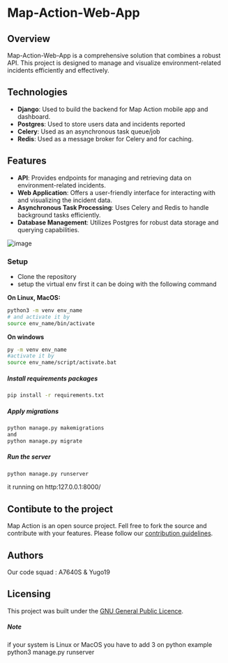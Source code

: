 # Map-Action-Web-App

## Overview
Map-Action-Web-App is a comprehensive solution that combines a robust API. This project is designed to manage and visualize environment-related incidents efficiently and effectively.

## Technologies
- **Django**: Used to build the backend for Map Action mobile app and dashboard.
- **Postgres**: Used to store users data and incidents reported
- **Celery**: Used as an asynchronous task queue/job 
- **Redis**: Used as a message broker for Celery and for caching.

## Features
- **API**: Provides endpoints for managing and retrieving data on environment-related incidents.
- **Web Application**: Offers a user-friendly interface for interacting with and visualizing the incident data.
- **Asynchronous Task Processing**: Uses Celery and Redis to handle background tasks efficiently.
- **Database Management**: Utilizes Postgres for robust data storage and querying capabilities.

![image](https://github.com/223MapAction/Map-Action-Web-App/assets/64170643/08e7d056-c42a-4ae2-b95a-d70ae4bfe5c1)


### Setup
- Clone the repository
- setup the virtual env first 
it can be doing with the following command

**On Linux, MacOS:**
```bash
python3 -m venv env_name
# and activate it by
source env_name/bin/activate
```

**On windows**
```bash
py -m venv env_name
#activate it by
source env_name/script/activate.bat
```

##### Install requirements packages
```bash
pip install -r requirements.txt 
```
##### Apply migrations
```bash
python manage.py makemigrations
and
python manage.py migrate 
```

##### Run the server
```bash
python manage.py runserver 
```
it running on http:127.0.0.1:8000/

## Contibute to the project
Map Action is an open source project. Fell free to fork the source and contribute with your features. Please follow our [contribution guidelines](CONTRIBUTING.md).

## Authors
Our code squad : A7640S & Yugo19

## Licensing

This project was built under the [GNU General Public Licence](LICENSE).


##### Note
if your system is Linux or MacOS
you have to add 3 on python
example python3 manage.py runserver



